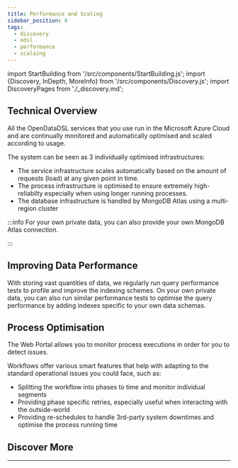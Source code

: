 ```yaml
---
title: Performance and Scaling
sidebar_position: 6
tags:
  - discovery
  - odsl
  - performance
  - scalaing
---
```

import StartBuilding from '/src/components/StartBuilding.js';
import {Discovery, InDepth, MoreInfo} from '/src/components/Discovery.js';
import DiscoveryPages from './_discovery.md';

<Discovery text="This discovery guide gives an overview of the infrastructure that powers OpenDataDSL and the options available for you to optimise performance." />

## Technical Overview
All the OpenDataDSL services that you use run in the Microsoft Azure Cloud and are continually monitored and automatically optimised and scaled according to usage.

The system can be seen as 3 individually optimised infrastructures:  
* The service infrastructure scales automatically based on the amount of requests (load) at any given point in time.
* The process infrastructure is optimised to ensure extremely high-reliabilty especially when using longer running processes.
* The database infrastructure is handled by MongoDB Atlas using a multi-region cluster

:::info
For your own private data, you can also provide your own MongoDB Atlas connection.

<MoreInfo href="/docs/it/database" />
:::  


## Improving Data Performance
With storing vast quantities of data, we regularly run query performance tests to profile and improve the indexing schemes.
On your own private data, you can also run similar performance tests to optimise the query performance by adding indexes specific to your own data schemas.

## Process Optimisation
The Web Portal allows you to monitor process executions in order for you to detect issues.

Workflows offer various smart features that help with adapting to the standard operational issues you could face, such as:
* Splitting the workflow into phases to time and monitor individual segments
* Providing phase specific retries, especially useful when interacting with the outside-world
* Providing re-schedules to handle 3rd-party system downtimes and optimise the process running time  

<InDepth href="/docs/odsl/dm/workflow" />

## Discover More

<DiscoveryPages />

---

<StartBuilding />